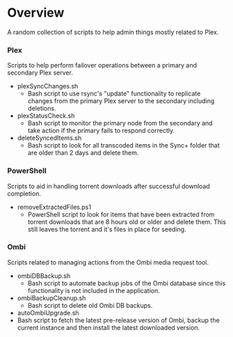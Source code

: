 # Overview
A random collection of scripts to help admin things mostly related to Plex.


### Plex
Scripts to help perform failover operations between a primary and secondary Plex server.


- plexSyncChanges.sh
  - Bash script to use rsync's "update" functionality to replicate changes from the primary Plex server to the secondary including deletions.
- plexStatusCheck.sh
  - Bash script to monitor the primary node from the secondary and take action if the primary fails to respond correctly.
- deleteSyncedItems.sh
  - Bash script to look for all transcoded items in the Sync+ folder that are older than 2 days and delete them.


### PowerShell
Scripts to aid in handling torrent downloads after successful download completion.

- removeExtractedFiles.ps1
  - PowerShell script to look for items that have been extracted from torrent downloads that are 8 hours old or older and delete them. This still leaves the torrent and it's files in place for seeding.


### Ombi
Scripts related to managing actions from the Ombi media request tool.

- ombiDBBackup.sh
  - Bash script to automate backup jobs of the Ombi database since this functionality is not included in the application.
- ombiBackupCleanup.sh
  - Bash script to delete old Ombi DB backups.
- autoOmbiUpgrade.sh
-   Bash script to fetch the latest pre-release version of Ombi, backup the current instance and then install the latest downloaded version.
